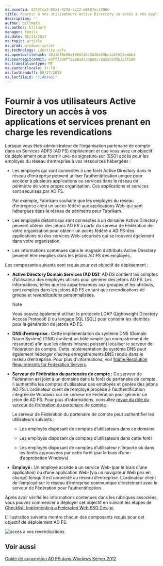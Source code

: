 ```yaml
---
ms.assetid: d254fca3-85a1-424d-ac22-d6687ec3798e
title: Fournir à vos utilisateurs Active Directory un accès à vos applications et services prenant en charge les revendications
description: ''
author: billmath
ms.author: billmath
manager: femila
ms.date: 05/31/2017
ms.topic: article
ms.prod: windows-server
ms.technology: identity-adfs
ms.openlocfilehash: 48436f8e98af965f2bc2b38d296c4a15924e4db1
ms.sourcegitcommit: 6aff3d88ff22ea141a6ea6572a5ad8dd6321f199
ms.translationtype: MT
ms.contentlocale: fr-FR
ms.lasthandoff: 09/27/2019
ms.locfileid: "71407951"
---
```

# <a name="provide-your-active-directory-users-access-to-your-claims-aware-applications-and-services"></a>Fournir à vos utilisateurs Active Directory un accès à vos applications et services prenant en charge les revendications

Lorsque vous êtes administrateur de l’organisation partenaire de compte dans un Services ADFS \(AD FS\) déploiement et que vous avez un objectif de déploiement pour fournir une\-de signature\-sur \(SSO\) accès pour les employés du réseau d’entreprise à vos ressources hébergées :  
  
-   Les employés qui sont connectés à une forêt Active Directory dans le réseau d’entreprise peuvent utiliser l’authentification unique pour accéder à plusieurs applications ou services dans le réseau de périmètre de votre propre organisation. Ces applications et services sont sécurisés par AD FS.  
  
    Par exemple, Fabrikam souhaite que les employés du réseau d’entreprise aient un accès fédéré aux applications Web\-qui sont hébergées dans le réseau de périmètre pour Fabrikam.  
  
-   Les employés distants qui sont connectés à un domaine Active Directory peuvent obtenir des jetons AD FS à partir du serveur de Fédération de votre organisation pour obtenir un accès fédéré à AD FS\-des applications ou des services Web\-sécurisés qui se trouvent également dans votre organisation.  
  
-   Les informations contenues dans le magasin d’attributs Active Directory peuvent être remplies dans les jetons AD FS des employés.  
  
Les composants suivants sont requis pour cet objectif de déploiement :  
  
-   **Active Directory Domain Services \(AD DS\):** AD DS contient les comptes d’utilisateur des employés utilisés pour générer des jetons AD FS. Les informations, telles que les appartenances aux groupes et les attributs, sont remplies dans les jetons AD FS en tant que revendications de groupe et revendications personnalisées.  
  
    > [!NOTE]  
    > Vous pouvez également utiliser le protocole LDAP (Lightweight Directory Access Protocol) \(\) ou langage SQL \(SQL\) pour contenir les identités pour la génération de jetons AD FS.  
  
-   **DNS d’entreprise :** Cette implémentation du système DNS (Domain Name System) \(DNS\) contient un hôte simple \(un enregistrement de ressource\) afin que les clients intranet puissent localiser le serveur de Fédération de compte. Cette implémentation de système DNS peut également héberger d’autres enregistrements DNS requis dans le réseau d’entreprise. Pour plus d'informations, voir [Name Resolution Requirements for Federation Servers](Name-Resolution-Requirements-for-Federation-Servers.md).  
  
-   **Serveur de Fédération du partenaire de compte :** Ce serveur de Fédération est joint à un domaine dans la forêt du partenaire de compte. Il authentifie les comptes d’utilisateur des employés et génère des jetons AD FS. L’ordinateur client de l’employé procède à l’authentification intégrée de Windows sur ce serveur de Fédération pour générer un jeton de AD FS. Pour plus d’informations, consultez [revue du rôle du serveur de fédération du partenaire de compte](Review-the-Role-of-the-Federation-Server-in-the-Account-Partner.md).  
  
    Le serveur de Fédération du partenaire de compte peut authentifier les utilisateurs suivants :  
  
    -   Les employés disposant de comptes d’utilisateurs dans ce domaine  
  
    -   Les employés disposant de comptes d’utilisateurs dans cette forêt  
  
    -   Les employés disposant de comptes d’utilisateur n’importe où dans les forêts approuvées par cette forêt \(par le biais d’une\-d’approbation Windows\)  
  
-   **Employé :** Un employé accède à un service Web\-\(par le biais d’une application\) ou d’une application Web\-\(via un navigateur Web pris en charge\) lorsqu’il est connecté au réseau d’entreprise. L’ordinateur client de l’employé sur le réseau d’entreprise communique directement avec le serveur de Fédération pour l’authentification.  
  
Après avoir vérifié les informations contenues dans les rubriques associées, vous pouvez commencer à déployer cet objectif en suivant les étapes de [Checklist: Implementing a Federated Web SSO Design](../../ad-fs/deployment/Checklist--Implementing-a-Federated-Web-SSO-Design.md).  
  
L’illustration suivante montre chacun des composants requis pour cet objectif de déploiement AD FS.  
  
![accès à vos revendications](media/31394ea8-fecb-4372-ac3f-cc3cf566ffc9.gif)  
  
## <a name="see-also"></a>Voir aussi
[Guide de conception AD FS dans Windows Server 2012](AD-FS-Design-Guide-in-Windows-Server-2012.md)
